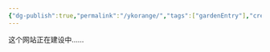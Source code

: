 ```yaml
---
{"dg-publish":true,"permalink":"/ykorange/","tags":["gardenEntry"],"created":"2024-03-31T19:52:27.627+08:00","updated":"2024-03-31T20:58:56.526+08:00"}
---
```


这个网站正在建设中……